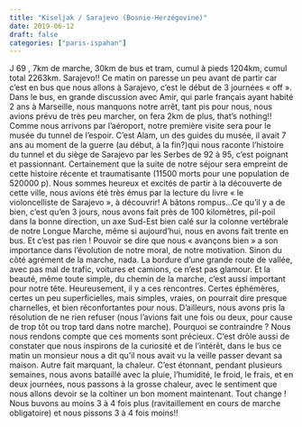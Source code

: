 ```yaml
---
title: "Kiseljak / Sarajevo (Bosnie-Herzégovine)"
date: 2019-06-12
draft: false
categories: ["paris-ispahan"]
---
```


J 69 , 7km de marche, 30km de bus et tram, cumul à pieds 1204km, cumul total 2263km.
Sarajevo!!
Ce matin on paresse un peu avant de partir car c’est en bus que nous allons à Sarajevo, c’est le début de 3 journées « off ». Dans le bus, en grande discussion avec Amir, qui parle français ayant habité 2 ans à Marseille, nous manquons notre arrêt, tant pis pour nous, nous avions prévu de très peu marcher, on fera 2km de plus, that’s nothing!! Comme nous arrivons par l’aéroport, notre première visite sera pour le musée du tunnel de l’espoir. C’est Alam, un des guides du musée, il avait 7 ans au moment de la guerre (au début, à la fin?)qui nous raconte l’histoire du tunnel et du siège de Sarajevo par les Serbes de 92 à 95, c’est poignant et passionnant. Certainement que la suite de notre séjour sera empreint de cette histoire récente et traumatisante (11500 morts pour une population de 520000 p).
Nous sommes heureux et excités de partir à la découverte de cette ville, nous avions été très émus par la lecture du livre « le violoncelliste de Sarajevo », à découvrir!
A bâtons rompus…Ce qu’il y a de bien, c’est qu’en 3 jours, nous avons fait près de 100 kilomètres, pil-poil dans la bonne direction, un axe Sud-Est bien calé sur la colonne vertébrale de notre Longue Marche, même si aujourd’hui, nous en avons fait trente en bus. Et c’est pas rien ! Pouvoir se dire que nous « avançons bien » a son importance dans l’évolution de notre moral, de notre motivation. Sinon du côté agrément de la marche, nada. La bordure d’une grande route de vallée, avec pas mal de trafic, voitures et camions, ce n’est pas glamour. Et la beauté, même toute simple, du chemin de la marche, c’est aussi important pour notre tête. Heureusement, il y a ces rencontres. Certes éphémères, certes un peu superficielles, mais simples, vraies, on pourrait dire presque charnelles, et bien réconfortantes pour nous. D’ailleurs, nous avons pris la résolution de ne rien refuser (nous l’avions fait une fois ou deux, pour cause de trop tôt ou trop tard dans notre marche). Pourquoi se contraindre ? Nous nous rendons compte que ces moments sont précieux. C’est drôle aussi de constater que nous inspirons de la curiosité et de l’intérêt, dans le bus ce matin un monsieur nous a dit qu’il nous avait vu la veille passer devant sa maison. Autre fait marquant, la chaleur. C’est étonnant, pendant plusieurs semaines, nous avons bataillé avec la pluie, l’humidité, le froid, le frais, et en deux journées, nous passons à la grosse chaleur, avec le sentiment que nous allons devoir se la coltiner un bon moment maintenant. Tout change ! Nous buvons au moins 3 à 4 fois plus (ravitaillement en cours de marche obligatoire) et nous pissons 3 à 4 fois moins!!
